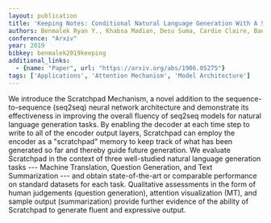 ```yaml
---
layout: publication
title: 'Keeping Notes: Conditional Natural Language Generation With A Scratchpad Mechanism'
authors: Benmalek Ryan Y., Khabsa Madian, Desu Suma, Cardie Claire, Banko Michele
conference: "Arxiv"
year: 2019
bibkey: benmalek2019keeping
additional_links:
  - {name: "Paper", url: "https://arxiv.org/abs/1906.05275"}
tags: ['Applications', 'Attention Mechanism', 'Model Architecture']
---
```

We introduce the Scratchpad Mechanism, a novel addition to the
sequence-to-sequence (seq2seq) neural network architecture and demonstrate its
effectiveness in improving the overall fluency of seq2seq models for natural
language generation tasks. By enabling the decoder at each time step to write
to all of the encoder output layers, Scratchpad can employ the encoder as a
"scratchpad" memory to keep track of what has been generated so far and thereby
guide future generation. We evaluate Scratchpad in the context of three
well-studied natural language generation tasks --- Machine Translation,
Question Generation, and Text Summarization --- and obtain state-of-the-art or
comparable performance on standard datasets for each task. Qualitative
assessments in the form of human judgements (question generation), attention
visualization (MT), and sample output (summarization) provide further evidence
of the ability of Scratchpad to generate fluent and expressive output.
